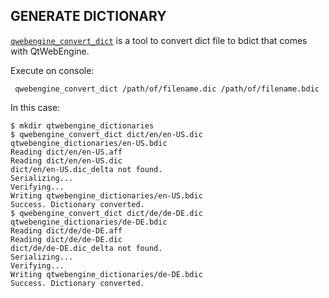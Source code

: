 ## GENERATE DICTIONARY

[`qwebengine_convert_dict`](https://code.qt.io/cgit/qt/qtwebengine.git/tree/src/tools/qwebengine_convert_dict) is a tool to convert dict file to bdict that comes with QtWebEngine.

Execute on console:

```
 qwebengine_convert_dict /path/of/filename.dic /path/of/filename.bdic
```
In this case:
```console
$ mkdir qtwebengine_dictionaries
$ qwebengine_convert_dict dict/en/en-US.dic qtwebengine_dictionaries/en-US.bdic
Reading dict/en/en-US.aff
Reading dict/en/en-US.dic
dict/en/en-US.dic_delta not found.
Serializing...
Verifying...
Writing qtwebengine_dictionaries/en-US.bdic
Success. Dictionary converted.
$ qwebengine_convert_dict dict/de/de-DE.dic qtwebengine_dictionaries/de-DE.bdic
Reading dict/de/de-DE.aff
Reading dict/de/de-DE.dic
dict/de/de-DE.dic_delta not found.
Serializing...
Verifying...
Writing qtwebengine_dictionaries/de-DE.bdic
Success. Dictionary converted.
```